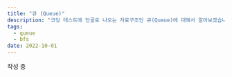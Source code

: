 ```yaml
---
title: "큐 (Queue)"
description: "코딩 테스트에 단골로 나오는 자료구조인 큐(Queue)에 대해서 알아보겠습니다."
tags:
  - queue
  - bfs
date: 2022-10-01
---
```


작성 중
